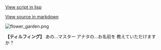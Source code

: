 [View script in lisp](../scripts/100001.txt)

[View source in markdown](100001.md)

![flower_garden.png](../images/backgrounds/flower_garden.png)

**【ティルフィング】**
あの…マスター
アナタの…お名前を
教えていただけますか？
